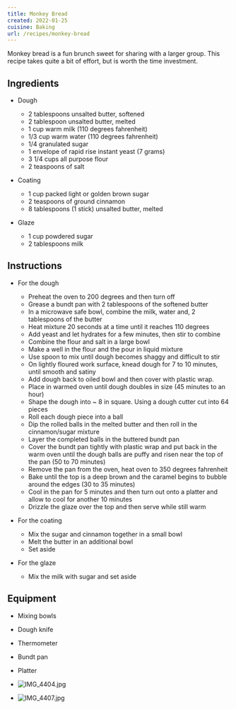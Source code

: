 ```yaml
---
title: Monkey Bread
created: 2022-01-25
cuisine: Baking
url: /recipes/monkey-bread
---
```


Monkey bread is a fun brunch sweet for sharing with a larger group. This recipe takes quite a bit of effort, but is worth the time investment.

## Ingredients

- Dough
    - 2 tablespoons unsalted butter, softened
    - 2 tablespoon unsalted butter, melted
    - 1 cup warm milk (110 degrees fahrenheit)
    - 1/3 cup warm water (110 degrees fahrenheit)
    - 1/4 granulated sugar
    - 1 envelope of rapid rise instant yeast (7 grams)
    - 3 1/4 cups all purpose flour
    - 2 teaspoons of salt

- Coating
    - 1 cup packed light or golden brown sugar
    - 2 teaspoons of ground cinnamon
    - 8 tablespoons (1 stick) unsalted butter, melted

- Glaze
    - 1 cup powdered sugar
    - 2 tablespoons milk


## Instructions

- For the dough
    - Preheat the oven to 200 degrees and then turn off
    - Grease a bundt pan with 2 tablespoons of the softened butter
    - In a microwave safe bowl, combine the milk, water and, 2 tablespoons of the butter
    - Heat mixture 20 seconds at a time until it reaches 110 degrees
    - Add yeast and let hydrates for a few minutes, then stir to combine
    - Combine the flour and salt in a large bowl
    - Make a well in the flour and the pour in liquid mixture
    - Use spoon to mix until dough becomes shaggy and difficult to stir
    - On lightly floured work surface, knead dough for 7 to 10 minutes, until smooth and satiny
    - Add dough back to oiled bowl and then cover with plastic wrap. 
    - Place in warmed oven until dough doubles in size (45 minutes to an hour)
    - Shape the dough into ~ 8 in square. Using a dough cutter cut into 64 pieces
    - Roll each dough piece into a ball
    - Dip the rolled balls in the melted butter and then roll in the cinnamon/sugar mixture
    - Layer the completed balls in the buttered bundt pan
    - Cover the bundt pan tightly with plastic wrap and put back in the warm oven until the dough balls are puffy and risen near the top of the pan (50 to 70 minutes)
    - Remove the pan from the oven, heat oven to 350 degrees fahrenheit
    - Bake until the top is a deep brown and the caramel begins to bubble around the edges (30 to 35 minutes)
    - Cool in the pan for 5 minutes and then turn out onto a platter and allow to cool for another 10 minutes
    - Drizzle the glaze over the top and then serve while still warm

- For the coating
    - Mix the sugar and cinnamon together in a small bowl
    - Melt the butter in an additional bowl
    - Set aside

- For the glaze
    - Mix the milk with sugar and set aside

## Equipment

- Mixing bowls
- Dough knife
- Thermometer
- Bundt pan
- Platter

- ![IMG_4404.jpg](https://imagedelivery.net/jUwSKjsiLWz8U8lfkVW6uQ/0fe8340c-f2fc-4d15-c193-0ce5549c8c00/330width)
- ![IMG_4407.jpg](https://imagedelivery.net/jUwSKjsiLWz8U8lfkVW6uQ/8efc4466-1ce9-42da-8129-c27043115300/330width)
